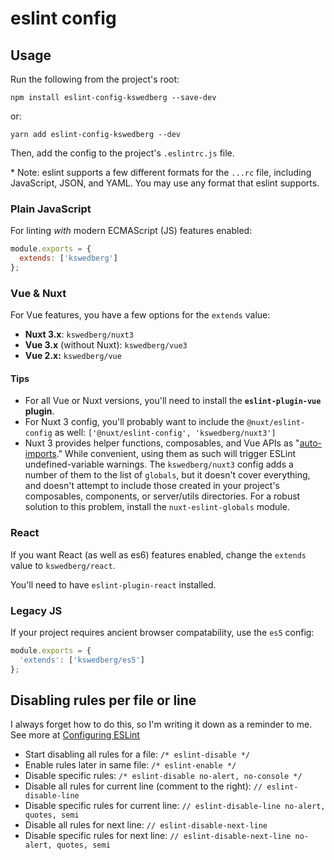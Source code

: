 # eslint config

## Usage

Run the following from the project's root:

`npm install eslint-config-kswedberg --save-dev`

or:

`yarn add eslint-config-kswedberg --dev`

Then, add the config to the project's `.eslintrc.js` file.

\* Note: eslint supports a few different formats for the `...rc` file, including JavaScript, JSON, and YAML. You may use any format that eslint supports.

### Plain JavaScript

For linting _with_ modern ECMAScript (JS) features enabled:

```js
module.exports = {
  extends: ['kswedberg']
};
```

### Vue & Nuxt

For Vue features, you have a few options for the `extends` value:

* **Nuxt 3.x**: `kswedberg/nuxt3`
* **Vue 3.x** (without Nuxt): `kswedberg/vue3`
* **Vue 2.x:** `kswedberg/vue`

#### Tips

* For all Vue or Nuxt versions, you'll need to install the **`eslint-plugin-vue` plugin**.
* For Nuxt 3 config, you'll probably want to include the `@nuxt/eslint-config` as well: `['@nuxt/eslint-config', 'kswedberg/nuxt3']`
* Nuxt 3 provides helper functions, composables, and Vue APIs as "[auto-imports](https://nuxt.com/docs/guide/concepts/auto-imports)." While convenient, using them as such will trigger ESLint undefined-variable warnings. The `kswedberg/nuxt3` config adds a number of them to the list of `globals`, but it doesn't cover everything, and doesn't attempt to include those created in your project's composables, components, or server/utils directories. For a robust solution to this problem, install the `nuxt-eslint-globals` module.

### React

If you want React (as well as es6) features enabled, change the `extends` value to `kswedberg/react`.

You'll need to have `eslint-plugin-react` installed.

### Legacy JS

If your project requires ancient browser compatability, use the `es5` config:

```js
module.exports = {
  'extends': ['kswedberg/es5']
};
```

## Disabling rules per file or line

I always forget how to do this, so I'm writing it down as a reminder to me. See more at [Configuring ESLint](http://eslint.org/docs/user-guide/configuring)

* Start disabling all rules for a file: `/* eslint-disable */`
* Enable rules later in same file: `/* eslint-enable */`
* Disable specific rules: `/* eslint-disable no-alert, no-console */`
* Disable all rules for current line (comment to the right): `// eslint-disable-line`
* Disable specific rules for current line: `// eslint-disable-line no-alert, quotes, semi`
* Disable all rules for next line: `// eslint-disable-next-line`
* Disable specific rules for next line: `// eslint-disable-next-line no-alert, quotes, semi`

